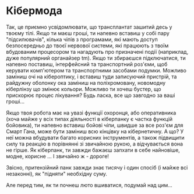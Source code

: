 # Кібермода
Так, це приємно усвідомлювати, що трансплантат зашитий десь у твоєму тілі. Якщо ти маєш гроші, ти напевно вставиш у собі пару "підсилювачів", кілька чіпів з програмами, які мають доступ безпосередньо до твоєї нервової системи, які
працюють з твоїм вбудованим процесором та нагадують про призначені події (наприклад, дуже популярний органайзер tm). Якщо ти збираєшся підключатися, ти напевно поставиш, інтерфейсний та транспортний роз'єми, щоб керувати комп'ютером та транспортними засобами подумки. Можливо заміниш очі на кібероптику, і вставиш туди записуючий пристрій, та райдужну оболонку ока заміниш на поліхромовану, новомодну кіберлінзу що змінює кольори. Можливо ти хочеш бустер, що прискорює процес лікування? Будь ласка, все що завгодно за ваші
гроші…

Якщо твоя робота має на увазі функції охоронця, або оперативника (хоча майже у всіх типах діяльності в кіберпанку є частка функцій бойовика), ти напевно вставиш бойові чіпи, швидше за все роз'єм для Смарт Гана, може бути заміниш всю кінцівку на кібернетичну. А що? У неї можна вбудувати багато корисних інструментів, а також підвищити силу та реакцію в порівнянні зі звичайною рукою, а
відчувається вона не гірше. Як кіберпанк, ти завжди бажаєш запхати в себе найновіше, модне, корисне ... І звичайно ж - дороге!

Звісно, притензійний панк завжди знає тисячу і один спосіб (і майже всі незаконні), як "підняти" необхідну суму.

Але перед тим, як ти почнеш люто вшиватися, подумай над цим...